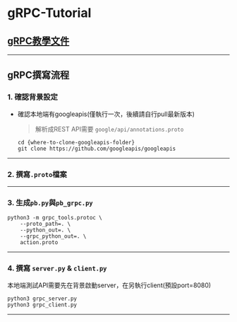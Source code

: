 # gRPC-Tutorial

## [gRPC教學文件](https://fluff-motorcycle-78c.notion.site/0a4394f8028046418d61d38cdfb3b2eb?v=45efbe4b6df54f3fa7eceded311d267c)


---
## gRPC撰寫流程 

### 1. 確認背景設定

- 確認本地端有googleapis(僅執行一次，後續請自行pull最新版本)
    > 解析成REST API需要 `google/api/annotations.proto`
    ```
    cd {where-to-clone-googleapis-folder}
    git clone https://github.com/googleapis/googleapis
    ```
---
### 2. 撰寫`.proto`檔案

---
### 3. 生成`pb.py`與`pb_grpc.py`

```
python3 -m grpc_tools.protoc \
    --proto_path=. \
    --python_out=. \
    --grpc_python_out=. \
    action.proto
```
---
### 4. 撰寫 `server.py` & `client.py`

本地端測試API需要先在背景啟動server，在另執行client(預設port=8080)

```
python3 grpc_server.py
python3 grpc_client.py
```

---



